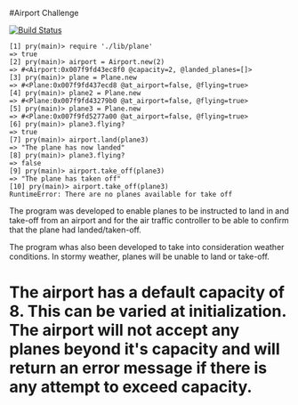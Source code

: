 #Airport Challenge

[![Build Status](https://travis-ci.org/AnnaHollandSmith/airport_challenge.svg?branch=master)](https://travis-ci.org/AnnaHollandSmith/airport_challenge)

```
[1] pry(main)> require './lib/plane'
=> true
[2] pry(main)> airport = Airport.new(2)
=> #<Airport:0x007f9fd43ec8f0 @capacity=2, @landed_planes=[]>
[3] pry(main)> plane = Plane.new
=> #<Plane:0x007f9fd437ecd8 @at_airport=false, @flying=true>
[4] pry(main)> plane2 = Plane.new
=> #<Plane:0x007f9fd43279b0 @at_airport=false, @flying=true>
[5] pry(main)> plane3 = Plane.new
=> #<Plane:0x007f9fd5277a00 @at_airport=false, @flying=true>
[6] pry(main)> plane3.flying?
=> true
[7] pry(main)> airport.land(plane3)
=> "The plane has now landed"
[8] pry(main)> plane3.flying?
=> false
[9] pry(main)> airport.take_off(plane3)
=> "The plane has taken off"
[10] pry(main)> airport.take_off(plane3)
RuntimeError: There are no planes available for take off
```

The program was developed to enable planes to be instructed to land in and take-off from an airport and for the air traffic controller to be able to confirm that the plane had landed/taken-off. 

The program whas also been developed to take into consideration weather conditions. In stormy weather, planes will be unable to land or take-off. 

The airport has a default capacity of 8. This can be varied at initialization. The airport will not accept any planes beyond it's capacity and will return an error message if there is any attempt to exceed capacity.  
================================



